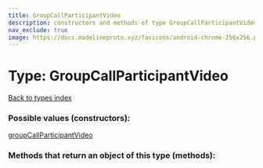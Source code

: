 ```yaml
---
title: GroupCallParticipantVideo
description: constructors and methods of type GroupCallParticipantVideo
nav_exclude: true
image: https://docs.madelineproto.xyz/favicons/android-chrome-256x256.png
---
```

# Type: GroupCallParticipantVideo
[Back to types index](index.html)



### Possible values (constructors):

[groupCallParticipantVideo](/API_docs/constructors/groupCallParticipantVideo.html)  



### Methods that return an object of this type (methods):



